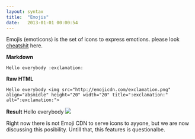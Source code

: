 ```yaml
---
layout: syntax
title:  "Emojis"
date:   2013-01-01 00:00:54
---
```


Emojis (emoticons) is the set of icons to express emotions. please look [cheatshit](http://www.emoji-cheat-sheet.com/) here.

**Markdown**

    Hello everybody :exclamation:

**Raw HTML**

    Hello everybody <img src="http://emojicdn.com/exclamation.png" align="absmidle" height="20" width="20" title=":exclamation:" alt=":exclamation:">

**Result**
    Hello everybody <img src="https://a248.e.akamai.net/assets.github.com/images/icons/emoji/exclamation.png" align="absmidle">

<div class="alert alert-warning">Right now there is not Emoji CDN to serve icons to ayyone, but we are now discussing this posibility. Untill that, this features is questionalbe.</div>